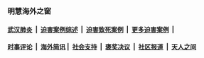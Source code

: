 
### 明慧海外之窗

####  [武汉肺炎](indexes/365.md?t=04272000) &nbsp;|&nbsp;  [迫害案例综述](indexes/328.md?t=04272000) &nbsp;|&nbsp; [迫害致死案例](indexes/277.md?t=04272000)  &nbsp;|&nbsp; [更多迫害案例](indexes/81.md?t=04272000)  &nbsp;|&nbsp; 
####  [时事评论](indexes/19.md?t=04272000) &nbsp;|&nbsp; [海外简讯](indexes/245.md?t=04272000)&nbsp;|&nbsp;  [社会支持](indexes/140.md?t=04272000) &nbsp;|&nbsp; [褒奖决议](indexes/282.md?t=04272000) &nbsp;|&nbsp; [社区报道](indexes/91.md?t=04272000)  &nbsp;|&nbsp; [天人之间](indexes/78.md?t=04272000) 

